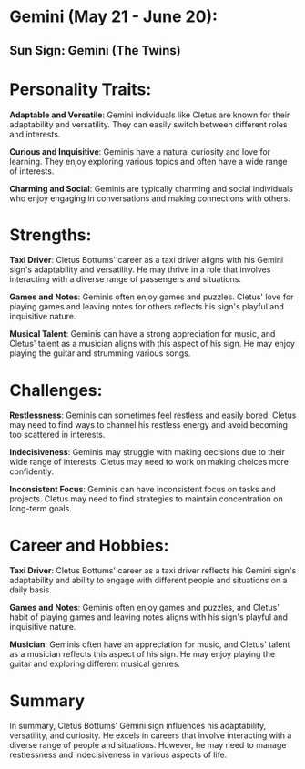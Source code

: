 # Gemini (May 21 - June 20):

## Sun Sign: Gemini (The Twins)

# Personality Traits:

**Adaptable and Versatile**: Gemini individuals like Cletus are known for their adaptability and versatility. They can easily switch between different roles and interests.

**Curious and Inquisitive**: Geminis have a natural curiosity and love for learning. They enjoy exploring various topics and often have a wide range of interests.

**Charming and Social**: Geminis are typically charming and social individuals who enjoy engaging in conversations and making connections with others.

# Strengths:

**Taxi Driver**: Cletus Bottums' career as a taxi driver aligns with his Gemini sign's adaptability and versatility. He may thrive in a role that involves interacting with a diverse range of passengers and situations.

**Games and Notes**: Geminis often enjoy games and puzzles. Cletus' love for playing games and leaving notes for others reflects his sign's playful and inquisitive nature.

**Musical Talent**: Geminis can have a strong appreciation for music, and Cletus' talent as a musician aligns with this aspect of his sign. He may enjoy playing the guitar and strumming various songs.

# Challenges:

**Restlessness**: Geminis can sometimes feel restless and easily bored. Cletus may need to find ways to channel his restless energy and avoid becoming too scattered in interests.

**Indecisiveness**: Geminis may struggle with making decisions due to their wide range of interests. Cletus may need to work on making choices more confidently.

**Inconsistent Focus**: Geminis can have inconsistent focus on tasks and projects. Cletus may need to find strategies to maintain concentration on long-term goals.

# Career and Hobbies:

**Taxi Driver**: Cletus Bottums' career as a taxi driver reflects his Gemini sign's adaptability and ability to engage with different people and situations on a daily basis.

**Games and Notes**: Geminis often enjoy games and puzzles, and Cletus' habit of playing games and leaving notes aligns with his sign's playful and inquisitive nature.

**Musician**: Geminis often have an appreciation for music, and Cletus' talent as a musician reflects this aspect of his sign. He may enjoy playing the guitar and exploring different musical genres.

# Summary

In summary, Cletus Bottums' Gemini sign influences his adaptability, versatility, and curiosity. He excels in careers that involve interacting with a diverse range of people and situations. However, he may need to manage restlessness and indecisiveness in various aspects of life.
